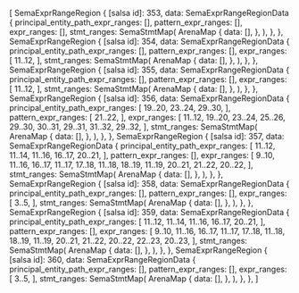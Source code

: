 [
    SemaExprRangeRegion {
        [salsa id]: 353,
        data: SemaExprRangeRegionData {
            principal_entity_path_expr_ranges: [],
            pattern_expr_ranges: [],
            expr_ranges: [],
            stmt_ranges: SemaStmtMap(
                ArenaMap {
                    data: [],
                },
            ),
        },
    },
    SemaExprRangeRegion {
        [salsa id]: 354,
        data: SemaExprRangeRegionData {
            principal_entity_path_expr_ranges: [],
            pattern_expr_ranges: [],
            expr_ranges: [
                11..12,
            ],
            stmt_ranges: SemaStmtMap(
                ArenaMap {
                    data: [],
                },
            ),
        },
    },
    SemaExprRangeRegion {
        [salsa id]: 355,
        data: SemaExprRangeRegionData {
            principal_entity_path_expr_ranges: [],
            pattern_expr_ranges: [],
            expr_ranges: [
                11..12,
            ],
            stmt_ranges: SemaStmtMap(
                ArenaMap {
                    data: [],
                },
            ),
        },
    },
    SemaExprRangeRegion {
        [salsa id]: 356,
        data: SemaExprRangeRegionData {
            principal_entity_path_expr_ranges: [
                19..20,
                23..24,
                29..30,
            ],
            pattern_expr_ranges: [
                21..22,
            ],
            expr_ranges: [
                11..12,
                19..20,
                23..24,
                25..26,
                29..30,
                30..31,
                29..31,
                31..32,
                29..32,
            ],
            stmt_ranges: SemaStmtMap(
                ArenaMap {
                    data: [],
                },
            ),
        },
    },
    SemaExprRangeRegion {
        [salsa id]: 357,
        data: SemaExprRangeRegionData {
            principal_entity_path_expr_ranges: [
                11..12,
                11..14,
                11..16,
                16..17,
                20..21,
            ],
            pattern_expr_ranges: [],
            expr_ranges: [
                9..10,
                11..16,
                16..17,
                11..17,
                17..18,
                11..18,
                18..19,
                11..19,
                20..21,
                21..22,
                20..22,
            ],
            stmt_ranges: SemaStmtMap(
                ArenaMap {
                    data: [],
                },
            ),
        },
    },
    SemaExprRangeRegion {
        [salsa id]: 358,
        data: SemaExprRangeRegionData {
            principal_entity_path_expr_ranges: [],
            pattern_expr_ranges: [],
            expr_ranges: [
                3..5,
            ],
            stmt_ranges: SemaStmtMap(
                ArenaMap {
                    data: [],
                },
            ),
        },
    },
    SemaExprRangeRegion {
        [salsa id]: 359,
        data: SemaExprRangeRegionData {
            principal_entity_path_expr_ranges: [
                11..12,
                11..14,
                11..16,
                16..17,
                20..21,
            ],
            pattern_expr_ranges: [],
            expr_ranges: [
                9..10,
                11..16,
                16..17,
                11..17,
                17..18,
                11..18,
                18..19,
                11..19,
                20..21,
                21..22,
                20..22,
                22..23,
                20..23,
            ],
            stmt_ranges: SemaStmtMap(
                ArenaMap {
                    data: [],
                },
            ),
        },
    },
    SemaExprRangeRegion {
        [salsa id]: 360,
        data: SemaExprRangeRegionData {
            principal_entity_path_expr_ranges: [],
            pattern_expr_ranges: [],
            expr_ranges: [
                3..5,
            ],
            stmt_ranges: SemaStmtMap(
                ArenaMap {
                    data: [],
                },
            ),
        },
    },
]